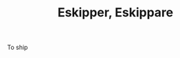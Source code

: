 ---
title: Eskipper, Eskippare
letter: E
permalink: "/definitions/bld-eskipper-eskippare.html"
body: To ship
published_at: '2018-07-07'
source: Black's Law Dictionary 2nd Ed (1910)
layout: post
---